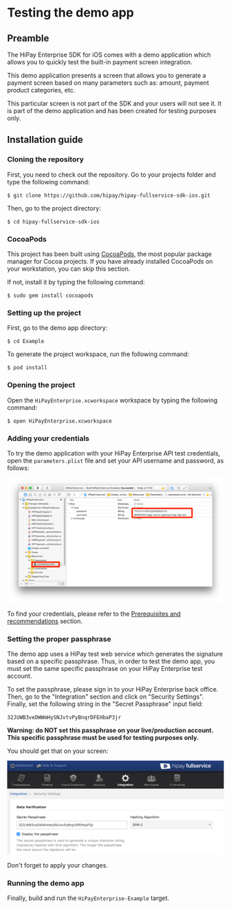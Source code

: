 # Testing the demo app

## Preamble

The HiPay Enterprise SDK for iOS comes with a demo application which allows you to quickly test the built-in payment screen integration.

This demo application presents a screen that allows you to generate a payment screen based on many parameters such as: amount, payment product categories, etc.

This particular screen is not part of the SDK and your users will not see it. It is part of the demo application and has been created for testing purposes only.

## Installation guide

### Cloning the repository

First, you need to check out the repository. Go to your projects folder and type the following command:

	$ git clone https://github.com/hipay/hipay-fullservice-sdk-ios.git

Then, go to the project directory:

	$ cd hipay-fullservice-sdk-ios

### CocoaPods

This project has been built using [CocoaPods][cocoapods], the most popular package manager for Cocoa projects. If you have already installed CocoaPods on your workstation, you can skip this section.

If not, install it by typing the following command:

	$ sudo gem install cocoapods

### Setting up the project

First, go to the demo app directory:

	$ cd Example

To generate the project workspace, run the following command:

	$ pod install

### Opening the project

Open the `HiPayEnterprise.xcworkspace` workspace by typing the following command:

	$ open HiPayEnterprise.xcworkspace

### Adding your credentials

To try the demo application with your HiPay Enterprise API test credentials, open the `parameters.plist` file and set your API username and password, as follows:

![Setting API credentials for the demo app](images/demo/credentials.png)

To find your credentials, please refer to the [Prerequisites and recommendations](#prerequisites-and-recommendations) section.

### Setting the proper passphrase

The demo app uses a HiPay test web service which generates the signature based on a specific passphrase. Thus, in order to test the demo app, you must set the same specific passphrase on your HiPay Enterprise test account.

To set the passphrase, please sign in to your HiPay Enterprise back office. Then, go to the "Integration" section and click on "Security Settings". Finally, set the following string in the "Secret Passphrase" input field: 

	32JUWB3veDWWmHySNJvtvPyBnqrDFEHbaP3jr

**Warning: do NOT set this passphrase on your live/production account. This specific passphrase must be used for testing purposes only.**

You should get that on your screen:

![](images/demo/passphrase.png)

Don't forget to apply your changes.  

### Running the demo app

Finally, build and run the `HiPayEnterprise-Example` target.

[repo]: https://github.com/hipay/hipay-fullservice-sdk-ios
[cocoapods]: https://cocoapods.org/